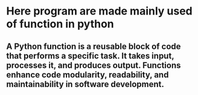 # Here program are made mainly used of function in python
## A Python function is a reusable block of code that performs a specific task. It takes input, processes it, and produces output. Functions enhance code modularity, readability, and maintainability in software development.
